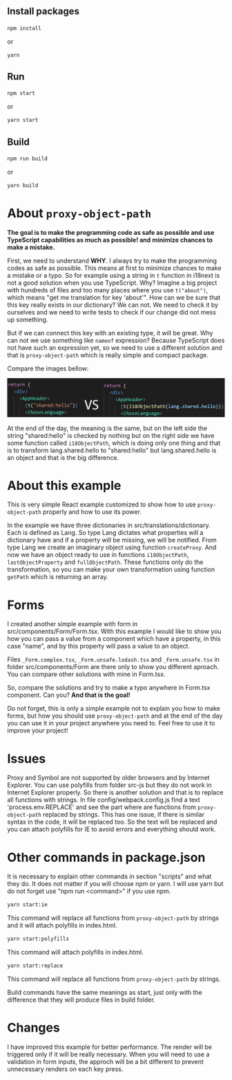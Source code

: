 ## Install packages

```bash
npm install
```

or

```bash
yarn
```

## Run

```bash
npm start
```

or

```bash
yarn start
```

## Build

```bash
npm run build
```

or

```bash
yarn build
```

# About `proxy-object-path`

**The goal is to make the programming code as safe as possible and use TypeScript capabilities as much as possible! and minimize chances to make a mistake.**

First, we need to understand **WHY**. I always try to make the programming codes as safe as possible. This means at first to minimize chances to make a mistake or a typo. So for example using a string in `t` function in i18next is not a good solution when you use TypeScript. Why? Imagine a big project with hundreds of files and too many places where you use `t("about")`, which means "get me translation for key 'about'". How can we be sure that this key really exists in our dictionary? We can not. We need to check it by ourselves and we need to write tests to check if our change did not mess up something.

But if we can connect this key with an existing type, it will be great. Why can not we use something like `nameof` expression? Because TypeScript does not have such an expression yet, so we need to use a different solution and that is `proxy-object-path` which is really simple and compact package.

Compare the images bellow:

![Comparing](https://github.com/MartinTichovsky/__sources__/raw/master/proxy-object-path-compare.png)

At the end of the day, the meaning is the same, but on the left side the string "shared:hello" is checked by nothing but on the right side we have some function called `i18ObjectPath`, which is doing only one thing and that is to transform lang.shared.hello to "shared:hello" but lang.shared.hello is an object and that is the big difference.

# About this example

This is very simple React example customized to show how to use `proxy-object-path` properly and how to use its power. 

In the example we have three dictionaries in src/translations/dictionary. Each is defined as Lang. So type Lang dictates what properties will a dictionary have and if a property will be missing, we will be notified. From type Lang we create an imaginary object using function `createProxy`. And now we have an object ready to use in functions `i18ObjectPath`, `lastObjectProperty` and `fullObjectPath`. These functions only do the transformation, so you can make your own transformation using function `getPath` which is returning an array.

# Forms

I created another simple example with form in src/components/Form/Form.tsx. With this example I would like to show you how you can pass a value from a component which have a property, in this case "name", and by this property will pass a value to an object.


Files `_Form.complex.tsx`, `_Form.unsafe.lodash.tsx` and `_Form.unsafe.tsx` in folder src/components/Form are there only to show you different aproach. You can compare other solutions with mine in Form.tsx.

So, compare the solutions and try to make a typo anywhere in Form.tsx component. Can you? **And that is the goal!**

Do not forget, this is only a simple example not to explain you how to make forms, but how you should use `proxy-object-path` and at the end of the day you can use it in your project anywhere you need to. Feel free to use it to improve your project!

# Issues

Proxy and Symbol are not supported by older browsers and by Internet Explorer. You can use polyfills from folder src-js but they do not work in Internet Explorer properly. So there is another solution and that is to replace all functions with strings. In file config/webpack.config.js find a text 'process.env.REPLACE' and see the part where are functions from `proxy-object-path` replaced by strings. This has one issue, if there is similar syntax in the code, it will be replaced too. So the text will be replaced and you can attach polyfills for IE to avoid errors and everything should work.

# Other commands in package.json

It is necessary to explain other commands in section "scripts" and what they do. It does not matter if you will choose npm or yarn. I will use yarn but do not forget use "npm run &lt;command&gt;" if you use npm.

```bash
yarn start:ie
```

This command will replace all functions from `proxy-object-path` by strings and it will attach polyfills in index.html.

```bash
yarn start:polyfills
```

This command will attach polyfills in index.html.

```bash
yarn start:replace
```

This command will replace all functions from `proxy-object-path` by strings.

Build commands have the same meanings as start, just only with the difference that they will produce files in build folder.

# Changes

I have improved this example for better performance. The render will be triggered only if it will be really necessary. When you will need to use a validation in form inputs, the approch will be a bit different to prevent unnecessary renders on each key press.